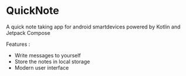 # QuickNote
A quick note taking app for android smartdevices powered by Kotlin and Jetpack Compose

Features :
- Write messages to yourself
- Store the notes in local storage
- Modern user interface
